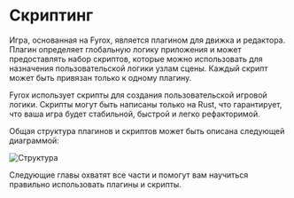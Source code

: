 # Скриптинг

Игра, основанная на Fyrox, является плагином для движка и редактора. Плагин определяет глобальную логику приложения и может предоставлять набор скриптов, которые можно использовать для назначения пользовательской логики узлам сцены. Каждый скрипт может быть привязан только к одному плагину.

Fyrox использует скрипты для создания пользовательской игровой логики. Скрипты могут быть написаны только на Rust, что гарантирует, что ваша игра будет стабильной, быстрой и легко рефакторимой.

Общая структура плагинов и скриптов может быть описана следующей диаграммой:

![Структура](structure.svg)

Следующие главы охватят все части и помогут вам научиться правильно использовать плагины и скрипты.